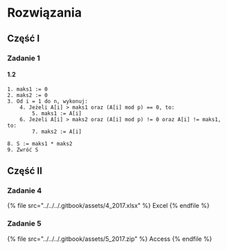 # Rozwiązania

## Część I

### Zadanie 1

#### 1.2

```
1. maks1 := 0
2. maks2 := 0
3. Od i = 1 do n, wykonuj:
    4. Jeżeli A[i] > maks1 oraz (A[i] mod p) == 0, to:
        5. maks1 := A[i]
    6. Jeżeli A[i] > maks2 oraz (A[i] mod p) != 0 oraz A[i] != maks1, to:
        7. maks2 := A[i]

8. S := maks1 * maks2
9. Zwróć S   
```

## Część II

### Zadanie 4

{% file src="../../../.gitbook/assets/4_2017.xlsx" %}
Excel
{% endfile %}

### Zadanie 5

{% file src="../../../.gitbook/assets/5_2017.zip" %}
Access
{% endfile %}

